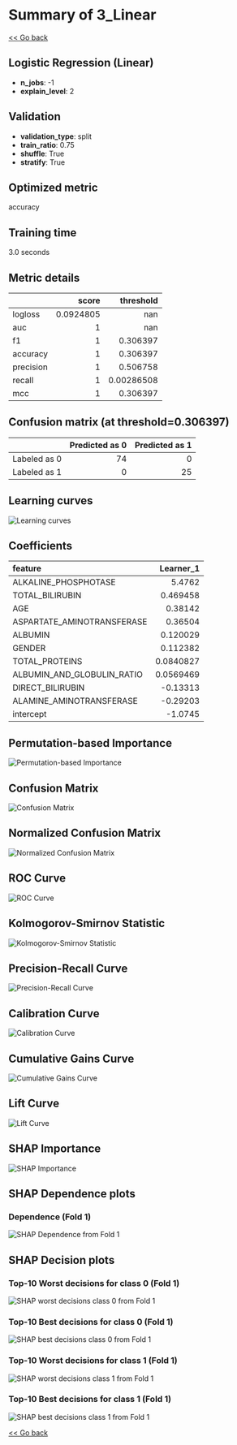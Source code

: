 # Summary of 3_Linear

[<< Go back](../README.md)


## Logistic Regression (Linear)
- **n_jobs**: -1
- **explain_level**: 2

## Validation
 - **validation_type**: split
 - **train_ratio**: 0.75
 - **shuffle**: True
 - **stratify**: True

## Optimized metric
accuracy

## Training time

3.0 seconds

## Metric details
|           |     score |    threshold |
|:----------|----------:|-------------:|
| logloss   | 0.0924805 | nan          |
| auc       | 1         | nan          |
| f1        | 1         |   0.306397   |
| accuracy  | 1         |   0.306397   |
| precision | 1         |   0.506758   |
| recall    | 1         |   0.00286508 |
| mcc       | 1         |   0.306397   |


## Confusion matrix (at threshold=0.306397)
|              |   Predicted as 0 |   Predicted as 1 |
|:-------------|-----------------:|-----------------:|
| Labeled as 0 |               74 |                0 |
| Labeled as 1 |                0 |               25 |

## Learning curves
![Learning curves](learning_curves.png)

## Coefficients
| feature                    |   Learner_1 |
|:---------------------------|------------:|
| ALKALINE_PHOSPHOTASE       |   5.4762    |
| TOTAL_BILIRUBIN            |   0.469458  |
| AGE                        |   0.38142   |
| ASPARTATE_AMINOTRANSFERASE |   0.36504   |
| ALBUMIN                    |   0.120029  |
| GENDER                     |   0.112382  |
| TOTAL_PROTEINS             |   0.0840827 |
| ALBUMIN_AND_GLOBULIN_RATIO |   0.0569469 |
| DIRECT_BILIRUBIN           |  -0.13313   |
| ALAMINE_AMINOTRANSFERASE   |  -0.29203   |
| intercept                  |  -1.0745    |


## Permutation-based Importance
![Permutation-based Importance](permutation_importance.png)
## Confusion Matrix

![Confusion Matrix](confusion_matrix.png)


## Normalized Confusion Matrix

![Normalized Confusion Matrix](confusion_matrix_normalized.png)


## ROC Curve

![ROC Curve](roc_curve.png)


## Kolmogorov-Smirnov Statistic

![Kolmogorov-Smirnov Statistic](ks_statistic.png)


## Precision-Recall Curve

![Precision-Recall Curve](precision_recall_curve.png)


## Calibration Curve

![Calibration Curve](calibration_curve_curve.png)


## Cumulative Gains Curve

![Cumulative Gains Curve](cumulative_gains_curve.png)


## Lift Curve

![Lift Curve](lift_curve.png)



## SHAP Importance
![SHAP Importance](shap_importance.png)

## SHAP Dependence plots

### Dependence (Fold 1)
![SHAP Dependence from Fold 1](learner_fold_0_shap_dependence.png)

## SHAP Decision plots

### Top-10 Worst decisions for class 0 (Fold 1)
![SHAP worst decisions class 0 from Fold 1](learner_fold_0_shap_class_0_worst_decisions.png)
### Top-10 Best decisions for class 0 (Fold 1)
![SHAP best decisions class 0 from Fold 1](learner_fold_0_shap_class_0_best_decisions.png)
### Top-10 Worst decisions for class 1 (Fold 1)
![SHAP worst decisions class 1 from Fold 1](learner_fold_0_shap_class_1_worst_decisions.png)
### Top-10 Best decisions for class 1 (Fold 1)
![SHAP best decisions class 1 from Fold 1](learner_fold_0_shap_class_1_best_decisions.png)

[<< Go back](../README.md)
